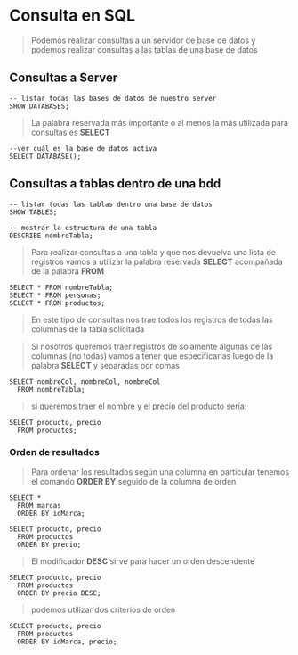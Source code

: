 # Consulta en SQL

> Podemos realizar consultas a un servidor de base de datos y podemos realizar consultas a las tablas de una base de datos

## Consultas a Server

    -- listar todas las bases de datos de nuestro server  
    SHOW DATABASES;  

> La palabra reservada más importante o al menos la más utilizada para consultas es **SELECT**

    --ver cuál es la base de datos activa  
    SELECT DATABASE();  

## Consultas a tablas dentro de una bdd

    -- listar todas las tablas dentro una base de datos
    SHOW TABLES;  

    -- mostrar la estructura de una tabla  
    DESCRIBE nombreTabla;  

> Para realizar consultas a una tabla y que nos devuelva una lista de registros vamos a utilizar la palabra reservada **SELECT** acompañada de la palabra **FROM**

    SELECT * FROM nombreTabla;  
    SELECT * FROM personas;  
    SELECT * FROM productos;  

> En este tipo de consultas nos trae todos los registros de todas las columnas de la tabla solicitada

> Si nosotros queremos traer registros de 
> solamente algunas de las columnas (no todas) 
> vamos a tener que especificarlas luego de la palabra **SELECT** y separadas por comas

    SELECT nombreCol, nombreCol, nombreCol  
      FROM nombreTabla;  

> si queremos traer el nombre y el precio del producto sería:

    SELECT producto, precio    
      FROM productos;  

### Orden de resultados
> Para ordenar los resultados según una columna en particular tenemos el comando **ORDER BY** seguido de la columna de orden

    SELECT *  
      FROM marcas  
      ORDER BY idMarca;  

    SELECT producto, precio  
      FROM productos  
      ORDER BY precio;  

> El modificador **DESC** sirve para hacer un orden descendente

    SELECT producto, precio  
      FROM productos  
      ORDER BY precio DESC;  

> podemos utilizar dos criterios de orden

    SELECT producto, precio  
      FROM productos  
      ORDER BY idMarca, precio;  